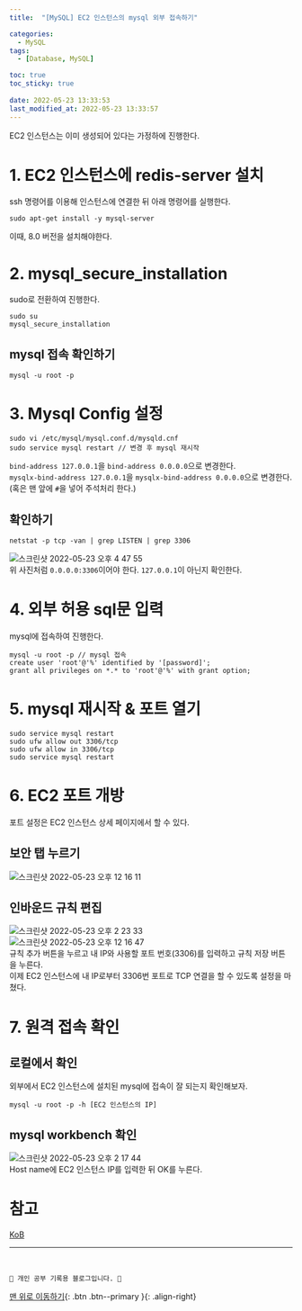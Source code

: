 ```yaml
---
title:  "[MySQL] EC2 인스턴스의 mysql 외부 접속하기"

categories:
  - MySQL
tags:
  - [Database, MySQL]

toc: true
toc_sticky: true
 
date: 2022-05-23 13:33:53
last_modified_at: 2022-05-23 13:33:57
---
```

EC2 인스턴스는 이미 생성되어 있다는 가정하에 진행한다.
# 1. EC2 인스턴스에 redis-server 설치
ssh 명령어를 이용해 인스턴스에 연결한 뒤 아래 명령어를 실행한다.
```
sudo apt-get install -y mysql-server 
```
이때, 8.0 버전을 설치해야한다.

# 2. mysql_secure_installation
sudo로 전환하여 진행한다.
```
sudo su
mysql_secure_installation
```

## mysql 접속 확인하기
```
mysql -u root -p
```

# 3. Mysql Config 설정
```
sudo vi /etc/mysql/mysql.conf.d/mysqld.cnf
sudo service mysql restart // 변경 후 mysql 재시작
```
`bind-address 127.0.0.1`을 `bind-address 0.0.0.0`으로 변경한다. <br>
`mysqlx-bind-address 127.0.0.1`을 `mysqlx-bind-address 0.0.0.0`으로 변경한다. <br>
(혹은 맨 앞에 `#`을 넣어 주석처리 한다.)<br>
## 확인하기
```
netstat -p tcp -van | grep LISTEN | grep 3306
```
![스크린샷 2022-05-23 오후 4 47 55](https://user-images.githubusercontent.com/59405576/169778601-a2730a26-860e-4a5a-9249-e272b81bf7a3.png)
<br>
위 사진처럼 `0.0.0.0:3306`이어야 한다. `127.0.0.1`이 아닌지 확인한다.


# 4. 외부 허용 sql문 입력
mysql에 접속하여 진행한다.
```
mysql -u root -p // mysql 접속
create user 'root'@'%' identified by '[password]';
grant all privileges on *.* to 'root'@'%' with grant option;
```

# 5. mysql 재시작 & 포트 열기
```
sudo service mysql restart
sudo ufw allow out 3306/tcp
sudo ufw allow in 3306/tcp
sudo service mysql restart
```

# 6. EC2 포트 개방
포트 설정은 EC2 인스턴스 상세 페이지에서 할 수 있다.

## 보안 탭 누르기
![스크린샷 2022-05-23 오후 12 16 11](https://user-images.githubusercontent.com/59405576/169736510-8780bdff-60f1-4f8b-b9aa-6a8f3445799c.png)

## 인바운드 규칙 편집
![스크린샷 2022-05-23 오후 2 23 33](https://user-images.githubusercontent.com/59405576/169749018-77f79396-b863-45c6-ae57-51b84b9efa50.png) <br>
![스크린샷 2022-05-23 오후 12 16 47](https://user-images.githubusercontent.com/59405576/169736562-ff6f15e3-c5c9-4c49-86e7-f5f8097266dc.png) <br>
규칙 추가 버튼을 누르고 내 IP와 사용할 포트 번호(3306)를 입력하고 규칙 저장 버튼을 누른다.<br>
이제 EC2 인스턴스에 내 IP로부터 3306번 포트로 TCP 연결을 할 수 있도록 설정을 마쳤다.

# 7. 원격 접속 확인
## 로컬에서 확인
외부에서 EC2 인스턴스에 설치된 mysql에 접속이 잘 되는지 확인해보자. 
```
mysql -u root -p -h [EC2 인스턴스의 IP]
```

## mysql workbench 확인
![스크린샷 2022-05-23 오후 2 17 44](https://user-images.githubusercontent.com/59405576/169748410-2fec6453-ddb3-451d-aa6a-98968c30f9bc.png)<br>
Host name에 EC2 인스턴스 IP를 입력한 뒤 OK를 누른다.



# 참고
[KoB](https://kingofbackend.tistory.com/195)


***
<br>

    💛 개인 공부 기록용 블로그입니다. 👻

[맨 위로 이동하기](#){: .btn .btn--primary }{: .align-right}